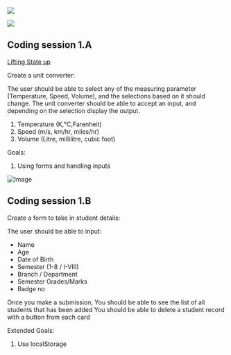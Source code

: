 ![](https://img.shields.io/badge/MASAI-SPARTANS-red?logo=&style=for-the-badge)

![](https://img.shields.io/badge/WEEK8-DAY2-green)

## Coding session 1.A

[Lifting State up](https://reactjs.org/docs/lifting-state-up.html)

Create a unit converter:

The user should be able to select any of the measuring parameter (Temperature, Speed, Volume), and the selections based on it should change.
The unit converter should be able to accept an input, and depending on the selection display the output. 

1. Temperature (K,°C,Farenheit)
2. Speed (m/s, km/hr, miles/hr)
3. Volume (Litre, millilitre, cubic foot)

Goals:
1. Using forms and handling inputs

![Image](https://i.imgur.com/mSRupya.png)


## Coding session 1.B

Create a form to take in student details:

The user should be able to input:
- Name
- Age
- Date of Birth
- Semester (1-8 / I-VIII)
- Branch / Department
- Semester Grades/Marks
- Badge no

Once you make a submission,
You should be able to see the list of all students that has been added
You should be able to delete a student record with a button from each card

Extended Goals:
1. Use localStorage